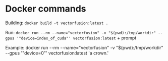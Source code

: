 # Docker commands

Building: ```docker build -t vectorfusion:latest .```

Run: ```docker run --rm --name="vectorfusion" -v "$(pwd):/tmp/workdir" --gpus '"device=index_of_cuda"' vectorfusion:latest``` + prompt

Example: docker run --rm --name="vectorfusion" -v "$(pwd):/tmp/workdir" --gpus '"device=0"' vectorfusion:latest 'a crown.'
